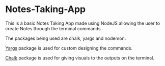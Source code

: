 # Notes-Taking-App
This is a basic Notes Taking App made using NodeJS allowing the user to create Notes through the terminal commands.

The packages being used are chalk, yargs and nodemon.

[Yargs](https://www.npmjs.com/package/yargs) package is used for custom designing the commands.

[Chalk](https://www.npmjs.com/package/chalk) package is used for giving visuals to the outputs on the terminal.
